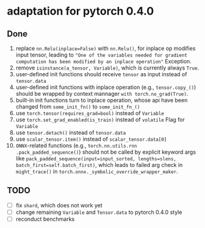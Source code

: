# adaptation for pytorch 0.4.0

## Done
1. replace `nn.Relu(inplace=False)` with `nn.Relu()`, for inplace op modifies input tensor, leading to `"One of the variables needed for gradient computation has been modified by an inplace operation"` Exception.
2. remove `isinstance(a_tensor, Variable)`, which is currently always `True`.
3. user-defined init functions should receive `tensor` as input instead of `tensor.data`
4. user-defined init functions with inplace operation (e.g., `tensor.copy_()`) should be wrapped by context mannager `with torch.no_grad(True)`.
4. built-in init functions turn to inplace operation, whose api have been changed from `some_init_fn()` to `some_init_fn_()`
4. use `torch.tensor(requires_grad=bool)` instead of `Variable`
5. use `torch.set_grad_enabled(is_train)` instead of `volatile` Flag for `Variable`
6. use `tensor.detach()` instead of `tensor.data`
7. use `scalar_tensor.item()` instead of `scalar_tensor.data[0]`
8. `ONNX`-related functions (e.g., `torch.nn.utils.rnn .pack_padded_sequence()`) should not be called by explicit keyword args like `pack_padded_sequence(input=input_sorted, lengths=slens, batch_first=self.batch_first)`, which leads to failed arg check in `might_trace()` in `torch.onnx._symbolic_override_wrapper_maker`.

## TODO

- [ ] fix `shard`, which does not work yet
- [ ] change remaining `Variable` and `Tensor.data` to pytorch 0.4.0 style
- [ ] reconduct benchmarks 

